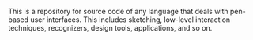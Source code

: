 This is a repository for source code of any language that deals with pen-based user interfaces. This includes sketching, low-level interaction techniques, recognizers, design tools, applications, and so on.